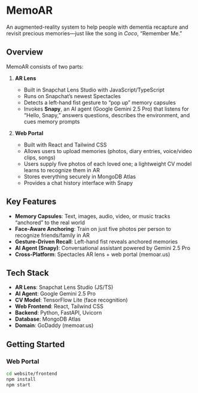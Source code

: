 # MemoAR

An augmented-reality system to help people with dementia recapture and revisit precious memories—just like the song in *Coco*, “Remember Me.”

## Overview

MemoAR consists of two parts:

1. **AR Lens**  
   - Built in Snapchat Lens Studio with JavaScript/TypeScript  
   - Runs on Snapchat’s newest Spectacles  
   - Detects a left-hand fist gesture to “pop up” memory capsules  
   - Invokes **Snapy**, an AI agent (Google Gemini 2.5 Pro) that listens for “Hello, Snapy,” answers questions, describes the environment, and cues memory prompts  

2. **Web Portal**  
   - Built with React and Tailwind CSS  
   - Allows users to upload memories (photos, diary entries, voice/video clips, songs)  
   - Users supply five photos of each loved one; a lightweight CV model learns to recognize them in AR  
   - Stores everything securely in MongoDB Atlas  
   - Provides a chat history interface with Snapy  

## Key Features

- **Memory Capsules**: Text, images, audio, video, or music tracks “anchored” to the real world  
- **Face-Aware Anchoring**: Train on just five photos per person to recognize friends/family in AR  
- **Gesture-Driven Recall**: Left-hand fist reveals anchored memories  
- **AI Agent (Snapy)**: Conversational assistant powered by Gemini 2.5 Pro  
- **Cross-Platform**: Spectacles AR lens + web portal (memoar.us)  

## Tech Stack

- **AR Lens**: Snapchat Lens Studio (JS/TS)  
- **AI Agent**: Google Gemini 2.5 Pro  
- **CV Model**: TensorFlow Lite (face recognition)  
- **Web Frontend**: React, Tailwind CSS  
- **Backend**: Python, FastAPI, Uvicorn  
- **Database**: MongoDB Atlas  
- **Domain**: GoDaddy (memoar.us)  

## Getting Started

### Web Portal

```bash
cd website/frontend
npm install
npm start
